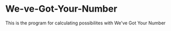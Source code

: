 # We-ve-Got-Your-Number
This is the program for calculating possibilites with We've Got Your Number
